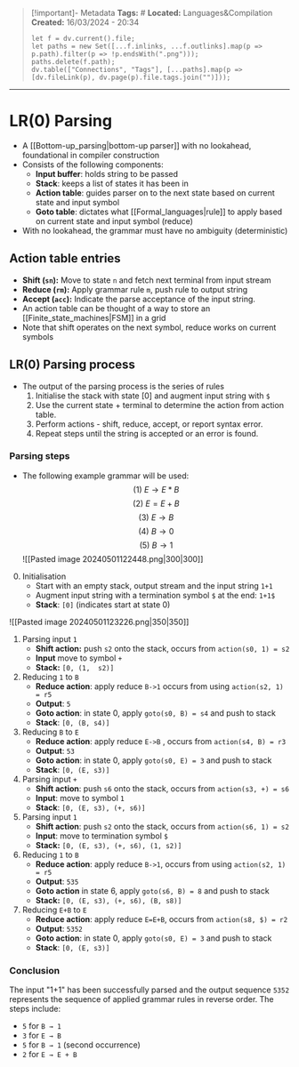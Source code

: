 > [!important]- Metadata
> **Tags:** #
> **Located:** Languages&Compilation
> **Created:** 16/03/2024 - 20:34
> ```dataviewjs
> let f = dv.current().file;
> let paths = new Set([...f.inlinks, ...f.outlinks].map(p => p.path).filter(p => !p.endsWith(".png")));
> paths.delete(f.path);
> dv.table(["Connections", "Tags"], [...paths].map(p => [dv.fileLink(p), dv.page(p).file.tags.join("")]));
> ```

___
# LR(0) Parsing
- A [[Bottom-up_parsing|bottom-up parser]] with no lookahead, foundational in compiler construction
-  Consists of the following components: 
	- **Input buffer**: holds string to be passed
	- **Stack**: keeps a list of states it has been in 
	- **Action table**: guides parser on to the next state based on current state and input symbol
	- **Goto table**: dictates what [[Formal_languages|rule]] to apply based on current state and input symbol (reduce)
- With no lookahead, the grammar must have no ambiguity (deterministic)

## Action table entries
- **Shift (`sn`):** Move to state `n` and fetch next terminal from input stream
- **Reduce (`rm`):** Apply grammar rule `m`, push rule to output string
- **Accept (`acc`):** Indicate the parse acceptance of the input string.
- An action table can be thought of a way to store an [[Finite_state_machines|FSM]] in a grid
- Note that shift operates on the next symbol, reduce works on current symbols

## LR(0) Parsing process
- The output of the parsing process is the series of rules 
	1. Initialise the stack with state [0] and augment input string with `$`
	2. Use the current state + terminal to determine the action from action table.
	3. Perform actions - shift, reduce, accept, or report syntax error.
	4. Repeat steps until the string is accepted or an error is found.
### Parsing steps
- The following example grammar will be used: 
$$(1)\ E\to E*B$$
$$(2) \ E = E+B$$
$$(3) \ E \to B$$
$$(4) \ B \to 0$$
$$(5) \ B \to 1$$
![[Pasted image 20240501122448.png|300|300]]
0. Initialisation 
	- Start with an empty stack, output stream and the input string `1+1`
	- Augment input string with a termination symbol `$` at the end: `1+1$`
	- **Stack**: `[0]` (indicates start at state 0)

![[Pasted image 20240501123226.png|350|350]]
1. Parsing input `1`
	- **Shift action:** push  `s2` onto the stack, occurs from `action(s0, 1) = s2`
	- **Input** move to symbol `+`
	- **Stack:** `[0, (1,  s2)]`
2. Reducing `1` to `B`
	- **Reduce action**: apply reduce `B->1` occurs from using `action(s2, 1) = r5 `
	- **Output**: `5`
	- **Goto action**:  in state 0, apply `goto(s0, B) = s4`  and push to stack
	- **Stack**: `[0, (B, s4)]`
4. Reducing `B` to `E`
    - **Reduce action**: apply reduce `E->B` , occurs from `action(s4, B) = r3`
    - **Output**: `53`
    - **Goto action**: in state 0, apply `goto(s0, E) = 3` and push to stack 
    - **Stack**: `[0, (E, s3)]`
5. Parsing input `+`
    - **Shift action**: push `s6` onto the stack, occurs from `action(s3, +) = s6`
    - **Input**: move to symbol `1`
    - **Stack**: `[0, (E, s3), (+, s6)]`
6. Parsing input `1`
    - **Shift action**: push `s2` onto the stack, occurs from `action(s6, 1) = s2`
    - **Input**: move to termination symbol `$`
    - **Stack:** `[0, (E, s3), (+, s6), (1, s2)]`
7. Reducing `1` to `B`
    - **Reduce action**: apply reduce `B->1`, occurs from using `action(s2, 1) = r5`
    - **Output**: `535`
    - **Goto action** in state 6, apply `goto(s6, B) = 8` and push to stack 
    - **Stack:** `[0, (E, s3), (+, s6), (B, s8)]`
8. Reducing `E+B` to `E`
    - **Reduce action**: apply reduce `E=E+B`, occurs from `action(s8, $) = r2`
    - **Output**: `5352`
    - **Goto action**: in state 0, apply `goto(s0, E) = 3`  and push to stack
    - **Stack**: `[0, (E, s3)]`


### Conclusion

The input "1+1" has been successfully parsed and the output sequence `5352` represents the sequence of applied grammar rules in reverse order. The steps include:

- `5` for `B → 1`
- `3` for `E → B`
- `5` for `B → 1` (second occurrence)
- `2` for `E → E + B`





